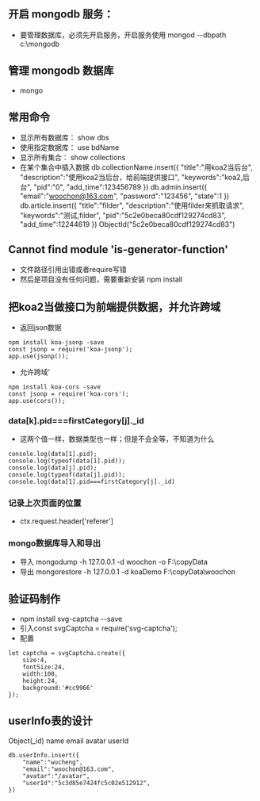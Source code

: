 ## 开启 mongodb 服务：
- 要管理数据库，必须先开启服务，开启服务使用 mongod --dbpath c:\mongodb

## 管理 mongodb 数据库
- mongo


## 常用命令
- 显示所有数据库：
show dbs
- 使用指定数据库：
use bdName
- 显示所有集合：
show collections
- 在某个集合中插入数据
db.collectionName.insert({
    "title":"用koa2当后台",
    "description":"使用koa2当后台，给前端提供接口",
    "keywords":"koa2,后台",
    "pid":"0",
    "add_time":123456789
})
db.admin.insert({
    "email":"woochon@163.com",
    "password":"123456",
    "state":1
})
db.article.insert({
    "title":"filder",
    "description":"使用filder来抓取请求",
    "keywords":"测试,filder",
    "pid":"5c2e0beca80cdf129274cd83",
    "add_time":12244619
})
ObjectId("5c2e0beca80cdf129274cd83")

## Cannot find module 'is-generator-function'
- 文件路径引用出错或者require写错
- 然后是项目没有任何问题，需要重新安装 npm install

## 把koa2当做接口为前端提供数据，并允许跨域
- 返回json数据
```
npm install koa-jsonp -save
const jsonp = require('koa-jsonp');
app.use(jsonp());
```
- 允许跨域‘
```
npm install koa-cors -save
const jsonp = require('koa-cors');
app.use(cors());
```

### data[k].pid===firstCategory[j]._id
- 这两个值一样，数据类型也一样；但是不会全等，不知道为什么
```
console.log(data[1].pid);
console.log(typeof(data[1].pid));
console.log(data[j].pid);
console.log(typeof(data[j].pid));
console.log(data[1].pid===firstCategory[j]._id)
```

### 记录上次页面的位置
- ctx.request.header['referer']
### mongo数据库导入和导出
- 导入 mongodump -h 127.0.0.1 -d woochon -o F:\copyData
- 导出 mongorestore -h 127.0.0.1 -d koaDemo  F:\copyData\woochon

## 验证码制作
- npm install svg-captcha --save
- 引入const svgCaptcha = require('svg-captcha');
- 配置
```
let captcha = svgCaptcha.create({
    size:4,
    fontSize:24,
    width:100,
    height:24,
    background:'#cc9966'
});
```

## userInfo表的设计
Object(_id)  name  email  avatar  userId
```
db.userInfo.insert({
    "name":"wucheng",
    "email":"woochon@163.com",
    "avatar":"/avatar",
    "userId":"5c3d85e7424fc5c02e512912",
})
```

